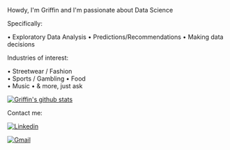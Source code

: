 Howdy, I'm Griffin and I'm passionate about Data Science

Specifically:

• Exploratory Data Analysis
• Predictions/Recommendations
• Making data decisions

Industries of interest:

• Streetwear / Fashion  
• Sports / Gambling 
• Food  
• Music 
• & more, just ask

[![Griffin's github stats](https://github-readme-stats.vercel.app/api?username=Griffinw15)](https://github.com/Griffinw15/github-readme-stats)

Contact me:

[![Linkedin](https://img.shields.io/badge/-LinkedIn-blue?style=flat&logo=Linkedin&logoColor=white)](https://www.linkedin.com/in/griffinwilson15/)

[![Gmail](https://img.shields.io/badge/-Gmail-c14438?style=flat&logo=Gmail&logoColor=white)](mailto:wilson.griffin15@gmail.com)

<!--
**Griffinw15/Griffinw15** is a ✨ _special_ ✨ repository because its `README.md` (this file) appears on your GitHub profile.
